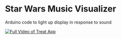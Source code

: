# Star Wars Music Visualizer
Arduino code to light up display in response to sound

[![Full Video of Treat App](https://i.ibb.co/X7N8prJ/Image-from-f-i-OS.jpg)](https://www.youtube.com/watch?v=2glH7oZcOUw&feature=youtu.be)
